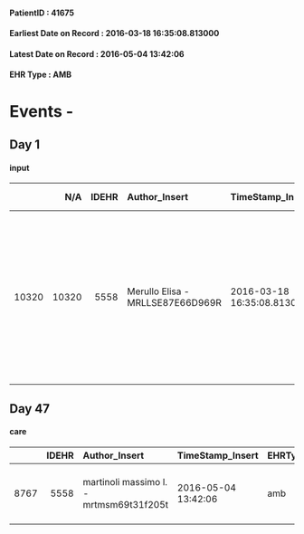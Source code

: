 
#### PatientID : 41675
#### Earliest Date on Record : 2016-03-18 16:35:08.813000
#### Latest Date on Record : 2016-05-04 13:42:06
#### EHR Type : AMB

# Events - 

## Day 1

#### input
|       |    N/A |   IDEHR | Author_Insert                    | TimeStamp_Insert           | EHRType   |   PatientID |   IDDigitalSignDocument | persone_vicine   |   Unnamed: 0_x.1 |   IDANAMNESI_SOCIALE | Patient   | FamigliaAltro   | Paziente_T   | FamigliaAltro_T   |   Non_Rilevabile_x.1 | Note_Non_Rilevabile_x.1   | opt_Problemi   | Note_I                                                                                                                               | ds_note_timori                                                                    | chk_contr_sintomi   | opt_paziente_a   | opt_famiglia_a   | opt_adeguatezza   | ds_note_ad                                                    | opt_paziente_solo   | ds_note_con                                                                                                                                                                | opt_presente_assente   | Presenza_minori   | Caregiver_principale   | opt_capacita   | ds_familiari_coinv   | opt_necessario   | opt_presente   | opt_risorse_ec   | opt_paziente_psi   | opt_Ins_vol   | ds_note_prio                                                                                                                                        | opt_paziente_ad   | opt_caregiver_ad   | opt_esenzione   | opt_inv_civile   |   invalidita_perc |   ds_codice_es | Needs     | Domestic partnership   | Fragility   | opt_disponibilita_f   | opt_indennita_acc   | opt_famiglia_psi   | opt_disponibilit_paz   |
|------:|-------:|--------:|:---------------------------------|:---------------------------|:----------|------------:|------------------------:|:-----------------|-----------------:|---------------------:|:----------|:----------------|:-------------|:------------------|---------------------:|:--------------------------|:---------------|:-------------------------------------------------------------------------------------------------------------------------------------|:----------------------------------------------------------------------------------|:--------------------|:-----------------|:-----------------|:------------------|:--------------------------------------------------------------|:--------------------|:---------------------------------------------------------------------------------------------------------------------------------------------------------------------------|:-----------------------|:------------------|:-----------------------|:---------------|:---------------------|:-----------------|:---------------|:-----------------|:-------------------|:--------------|:----------------------------------------------------------------------------------------------------------------------------------------------------|:------------------|:-------------------|:----------------|:-----------------|------------------:|---------------:|:----------|:-----------------------|:------------|:----------------------|:--------------------|:-------------------|:-----------------------|
| 10320 |  10320 |    5558 | Merullo Elisa - MRLLSE87E66D969R | 2016-03-18 16:35:08.813000 | AMB       |       41675 |                  307175 | N/A              |             2868 |                 1847 | No#0      | Si#1            | No#0         | Si#1              |                    0 | NR                        | No#0           | Il pz non sa nulla: sa che ha un'ulcera non un diagnosi oncologica. Le figlie sono apparse centrate rispetto alla situazione clinica | La figlia vorrebbe il controllo dei sintomi, non vorrebbe che il pap√† soffrisse. | controllo sintomi#0 | Indefinite#2     | Congruenti#1     | Si#1              | Famiglia numerosa e disponibile a collaborare nell'assistenza | No#0                | Il pz vive con la coniuge. Presenti due figlie. La figlia Costanza abita a 100m, la figlia Caterina invece √® tornata a vivere con i genitori per aiutare nell'assistenza. | Presente#1             | No#0              | spouse                 | Adeguato#0     | daughters            | No#0             | No#0           | Adeguate#1       | No#0               | No#0          | Il bisogno espresso √® a livello clinico assistenziale. Spiegato il senso della nostra assistenza ed il setting domiciliare. Figlie un po' agitate. | Parziale#1        | Totale#2           | Si#1            | Si#1             |               100 |             48 | Clinici#0 | Coniuge/Convivente#0   | nessuna#0   | Da verificare#2       | No#0                | No#0               | Da verificare#2        |


## Day 47

#### care
|      |   IDEHR | Author_Insert                           | TimeStamp_Insert    | EHRType   |   PatientID |   IDGESTIONE_AUSILI |   ds_ncons | dt_consegna         | dt_ritiro           |   opt_annulla_consegna | ds_note_x                               | dt_Ric_consegna     | dt_ric_cons_forn    | dt_ric_ritiro       | dt_ric_ritiro_forn   | opt_ausilio                                     |
|-----:|--------:|:----------------------------------------|:--------------------|:----------|------------:|--------------------:|-----------:|:--------------------|:--------------------|-----------------------:|:----------------------------------------|:--------------------|:--------------------|:--------------------|:---------------------|:------------------------------------------------|
| 8767 |    5558 | martinoli massimo l. - mrtmsm69t31f205t | 2016-05-04 13:42:06 | amb       |       41675 |                8657 |      27432 | 2016-03-17 00:00:00 | 2016-03-17 00:00:00 |                      0 | urgent / solo journey why 'the deceased | 2016-03-17 00:00:00 | 2016-03-17 00:00:00 | 2016-03-17 00:00:00 | 2016-03-17 00:00:00  | electronic articulated bed with side rails # 14 |


